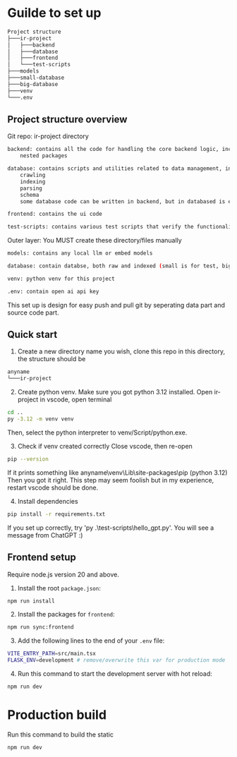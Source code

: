 # Guilde to set up 
```bash
Project structure
├───ir-project
│   ├───backend
│   ├───database
│   ├───frontend
│   └───test-scripts
├───models
├───small-database
├───big-database
├───venv
└───.env
```
## Project structure overview

Git repo: ir-project directory
```bash
backend: contains all the code for handling the core backend logic, include:
    nested packages

database: contains scripts and utilities related to data management, include:
    crawling
    indexing
    parsing
    schema
    some database code can be written in backend, but in databased is encourage

frontend: contains the ui code

test-scripts: contains various test scripts that verify the functionality of different parts of the project
```
Outer layer: You MUST create these directory/files manually
```bash
models: contains any local llm or embed models

database: contain databse, both raw and indexed (small is for test, big for real deploy)

venv: python venv for this project

.env: contain open ai api key
```

This set up is design for easy push and pull git by seperating data part and source code part.

## Quick start

1. Create a new directory name <anyname> you wish, clone this repo in this directory, the structure should be
```bash
anyname
└───ir-project
```
2. Create python venv. Make sure you got python 3.12 installed.
Open ir-project in vscode, open terminal
```bash
cd ..
py -3.12 -m venv venv
``` 
Then, select the python interpreter to venv/Script/python.exe.

3. Check if venv created correctly 
Close vscode, then re-open
```bash
pip --version
```
If it prints something like anyname\venv\Lib\site-packages\pip (python 3.12)
Then you got it right.
This step may seem foolish but in my experience, restart vscode should be done.

4. Install dependencies
```bash
pip install -r requirements.txt
```

If you set up correctly, try 'py .\test-scripts\hello_gpt.py'. You will see a message from ChatGPT :)

## Frontend setup
Require node.js version 20 and above.

1. Install the root `package.json`:
```bash
npm run install
```

2. Install the packages for `frontend`:
```bash
npm run sync:frontend
```

3. Add the following lines to the end of your `.env` file:
```bash
VITE_ENTRY_PATH=src/main.tsx
FLASK_ENV=development # remove/overwrite this var for production mode 
```

4. Run this command to start the development server with hot reload:
```bash
npm run dev
```

# Production build
Run this command to build the static 
```bash
npm run dev
```
